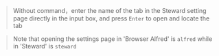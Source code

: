 > Without command，enter the name of the tab in the Steward setting page directly in the input box, and press `Enter` to open and locate the tab

> Note that opening the settings page in 'Browser Alfred' is `alfred` while in 'Steward' is `steward`

